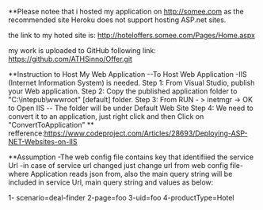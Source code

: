 **Please notee that i hosted my application on http://somee.com as the recommended site Heroku does not support hosting ASP.net sites.

the link to my hoted site is: http://hoteloffers.somee.com/Pages/Home.aspx

my work is uploaded to GitHub following link: https://github.com/ATHSinno/Offer.git


**Instruction to Host My Web Application
 --To Host Web Application -IIS (Internet Information System) is needed.
Step 1: From Visual Studio, publish your Web application.
Step 2: Copy the published application folder to "C:\intepub\wwwroot" [default] folder.
Step 3: From RUN - > inetmgr -> OK      to Open IIS 
-- The folder will be under Default Web Site
Step 4: We need to convert it to an application, just right click and then Click on "ConvertToApplication"
** refference:https://www.codeproject.com/Articles/28693/Deploying-ASP-NET-Websites-on-IIS

**Assumption
-The web config file contains key that identifiied the service Url -in case of service url changed just change url from web config file- where Application reads json from, also the main query string will be included in service Url, main query string and values as below: 

1- scenario=deal-finder
2-page=foo
3-uid=foo
4-productType=Hotel
